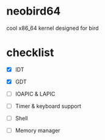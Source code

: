 # neobird64

cool x86_64 kernel designed for bird

# checklist

- [x] IDT
- [x] GDT
- [ ] IOAPIC & LAPIC
- [ ] Timer & keyboard support
- [ ] Shell
- [ ] Memory manager

 